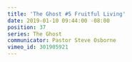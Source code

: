 ```yaml
---
title: 'The Ghost #5 Fruitful Living'
date: 2019-01-10 09:44:00 -08:00
position: 37
series: The Ghost
communicator: Pastor Steve Osborne
vimeo_id: 301905921
---
```



